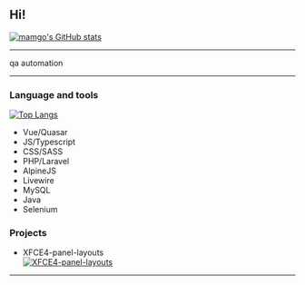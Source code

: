 ## Hi! 

[![mamgo's GitHub stats](https://github-readme-stats.vercel.app/api?username=mamgodev&count_private=true&show_icons=true)](https://github.com/anuraghazra/github-readme-stats)

---

qa automation 

---

### Language and tools

[![Top Langs](https://github-readme-stats.vercel.app/api/top-langs/?username=anuraghazra&layout=compact)](https://github.com/anuraghazra/github-readme-stats)

- Vue/Quasar
- JS/Typescript
- CSS/SASS
- PHP/Laravel
- AlpineJS
- Livewire
- MySQL
- Java
- Selenium

### Projects

- XFCE4-panel-layouts
    <br>[![XFCE4-panel-layouts](https://github-readme-stats.vercel.app/api/pin/?username=mamgodev&repo=XFCE4-panel-layouts)](https://github.com/anuraghazra/github-readme-stats)

---


